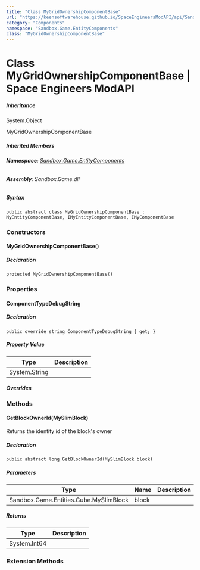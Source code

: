 ```yaml
---
title: "Class MyGridOwnershipComponentBase"
url: "https://keensoftwarehouse.github.io/SpaceEngineersModAPI/api/Sandbox.Game.EntityComponents.MyGridOwnershipComponentBase.html"
category: "Components"
namespace: "Sandbox.Game.EntityComponents"
class: "MyGridOwnershipComponentBase"
---
```


# Class MyGridOwnershipComponentBase | Space Engineers ModAPI

##### Inheritance

System.Object

MyGridOwnershipComponentBase

##### Inherited Members

###### **Namespace**: [Sandbox.Game.EntityComponents](https://keensoftwarehouse.github.io/SpaceEngineersModAPI/api/Sandbox.Game.EntityComponents.html)

###### **Assembly**: Sandbox.Game.dll

##### Syntax

```
public abstract class MyGridOwnershipComponentBase : MyEntityComponentBase, IMyEntityComponentBase, IMyComponentBase
```

### Constructors

#### MyGridOwnershipComponentBase()

##### Declaration

```
protected MyGridOwnershipComponentBase()
```

### Properties

#### ComponentTypeDebugString

##### Declaration

```
public override string ComponentTypeDebugString { get; }
```

##### Property Value

| Type | Description |
| --- | --- |
| System.String |     |

##### Overrides

### Methods

#### GetBlockOwnerId(MySlimBlock)

Returns the identity id of the block's owner

##### Declaration

```
public abstract long GetBlockOwnerId(MySlimBlock block)
```

##### Parameters

| Type | Name | Description |
| --- | --- | --- |
| Sandbox.Game.Entities.Cube.MySlimBlock | block |     |

##### Returns

| Type | Description |
| --- | --- |
| System.Int64 |     |

### Extension Methods